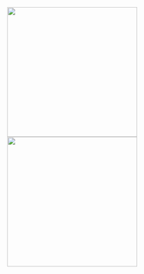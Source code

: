 <img src="https://github.com/user-attachments/assets/e981a9d6-45af-40c1-b187-bd1f64f2da43" width=300px />
<img src="https://github.com/user-attachments/assets/f99990de-5c31-42b6-aa72-08d40ab22a93" width=300px />
